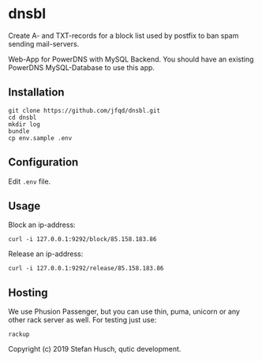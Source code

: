 # dnsbl

Create A- and TXT-records for a block list used by postfix to ban spam sending mail-servers.

Web-App for PowerDNS with MySQL Backend. You should have an existing PowerDNS MySQL-Database to use this app.

## Installation

```
git clone https://github.com/jfqd/dnsbl.git
cd dnsbl
mkdir log
bundle
cp env.sample .env
```

## Configuration

Edit ```.env``` file.

## Usage

Block an ip-address:

```curl -i 127.0.0.1:9292/block/85.158.183.86```

Release an ip-address:

```curl -i 127.0.0.1:9292/release/85.158.183.86```

## Hosting

We use Phusion Passenger, but you can use thin, puma, unicorn or any other rack server as well. For testing just use:

```rackup```

Copyright (c) 2019 Stefan Husch, qutic development.